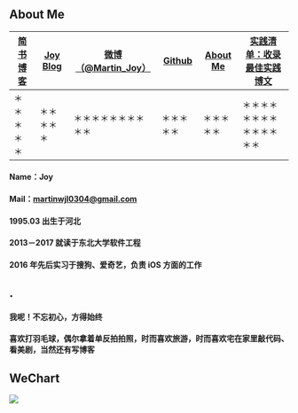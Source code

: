 ## About Me

| [简书博客](http://www.jianshu.com/users/9c51a213b02e/latest_articles)   | [Joy Blog](https://github.com/Wl201314/Joy-Blog)    | [微博（@Martin_Joy）](http://weibo.com/5419850564/profile?rightmod=1&wvr=6&mod=personinfo&is_all=1)            | [Github](https://github.com/Wl201314)  |[About Me]() |[ 实践清单：收录最佳实践博文]()|
| ------------- |-------------| -----| -----| -----|-----|
| ＊＊＊＊＊ | ＊＊＊＊＊ |＊＊＊＊＊＊＊＊＊＊ | ＊＊＊＊＊ | ＊＊＊＊＊|＊＊＊＊＊＊＊＊＊＊＊＊＊＊|

#### Name：Joy
#### Mail：martinwjl0304@gmail.com
#### 1995.03 出生于河北
#### 2013－2017 就读于东北大学软件工程
#### 2016 年先后实习于搜狗、爱奇艺，负责 iOS 方面的工作


## .

#### 我呢！不忘初心，方得始终

####  喜欢打羽毛球，偶尔拿着单反拍拍照，时而喜欢旅游，时而喜欢宅在家里敲代码、看美剧，当然还有写博客

## WeChart

![](http://i1.piimg.com/4851/a7be8596ecfcacd4.jpg)
